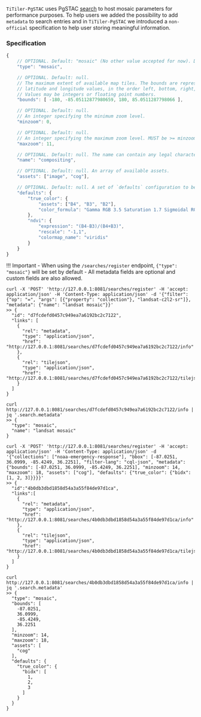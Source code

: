 `TiTiler-PgSTAC` uses PgSTAC [search](https://github.com/stac-utils/pgstac/blob/3499daa2bfa700ae7bb07503795c169bf2ebafc7/sql/004_search.sql#L907-L915) to host mosaic parameters for performance purposes. To help users we added the possibility to add `metadata` to search entries and in `TiTiler-PgSTAC` we introduced a `non-official` specification to help user storing meaningful information.

### Specification

```js
{
    // OPTIONAL. Default: "mosaic" (No other value accepted for now). Describe the `type` of metadata.
    "type": "mosaic",

    // OPTIONAL. Default: null.
    // The maximum extent of available map tiles. The bounds are represented in WGS:84
    // latitude and longitude values, in the order left, bottom, right, top.
    // Values may be integers or floating point numbers.
    "bounds": [ -180, -85.05112877980659, 180, 85.0511287798066 ],

    // OPTIONAL. Default: null.
    // An integer specifying the minimum zoom level.
    "minzoom": 0,

    // OPTIONAL. Default: null.
    // An integer specifying the maximum zoom level. MUST be >= minzoom.
    "maxzoom": 11,

    // OPTIONAL. Default: null. The name can contain any legal character.
    "name": "compositing",

    // OPTIONAL. Default: null. An array of available assets.
    "assets": ["image", "cog"],

    // OPTIONAL. Default: null. A set of `defaults` configuration to be forwarded to the /tiles endpoints.
    "defaults": {
        "true_color": {
            "assets": ["B4", "B3", "B2"],
            "color_formula": "Gamma RGB 3.5 Saturation 1.7 Sigmoidal RGB 15 0.35",
        },
        "ndvi": {
            "expression": "(B4-B3)/(B4+B3)",
            "rescale": "-1,1",
            "colormap_name": "viridis"
        }
    }
}
```

!!! Important
    - When using the `/searches/register` endpoint, `{"type": "mosaic"}` will be set by default
    - All metadata fields are optional and custom fields are also allowed.


```
curl -X 'POST' 'http://127.0.0.1:8081/searches/register' -H 'accept: application/json' -H 'Content-Type: application/json' -d '{"filter": {"op": "=", "args": [{"property": "collection"}, "landsat-c2l2-sr"]}, "metadata": {"name": "landsat mosaic"}}'
>> {
  "id": "d7fcdefd0457c949ea7a6192bc2c7122",
  "links": [
    {
      "rel": "metadata",
      "type": "application/json",
      "href": "http://127.0.0.1:8081/searches/d7fcdefd0457c949ea7a6192bc2c7122/info"
    },
    {
      "rel": "tilejson",
      "type": "application/json",
      "href": "http://127.0.0.1:8081/searches/d7fcdefd0457c949ea7a6192bc2c7122/tilejson.json"
    }
  ]
}

curl http://127.0.0.1:8081/searches/d7fcdefd0457c949ea7a6192bc2c7122/info | jq '.search.metadata'
>> {
  "type": "mosaic",
  "name": "landsat mosaic"
}
```

```
curl -X 'POST' 'http://127.0.0.1:8081/searches/register' -H 'accept: application/json' -H 'Content-Type: application/json' -d '{"collections": ["noaa-emergency-response"], "bbox": [-87.0251, 36.0999, -85.4249, 36.2251], "filter-lang": "cql-json", "metadata": {"bounds": [-87.0251, 36.0999, -85.4249, 36.2251], "minzoom": 14, "maxzoom": 18, "assets": ["cog"], "defaults": {"true_color": {"bidx": [1, 2, 3]}}}}'
>> {
  "id":"4b0db3dbd1858d54a3a55f84de97d1ca",
  "links":[
    {
      "rel": "metadata",
      "type": "application/json",
      "href": "http://127.0.0.1:8081/searches/4b0db3dbd1858d54a3a55f84de97d1ca/info"
    },
    {
      "rel": "tilejson",
      "type": "application/json",
      "href": "http://127.0.0.1:8081/searches/4b0db3dbd1858d54a3a55f84de97d1ca/tilejson.json"
    }
  ]
}

curl http://127.0.0.1:8081/searches/4b0db3dbd1858d54a3a55f84de97d1ca/info | jq '.search.metadata'
>> {
  "type": "mosaic",
  "bounds": [
    -87.0251,
    36.0999,
    -85.4249,
    36.2251
  ],
  "minzoom": 14,
  "maxzoom": 18,
  "assets": [
    "cog"
  ],
  "defaults": {
    "true_color": {
      "bidx": [
        1,
        2,
        3
      ]
    }
  }
}
```

